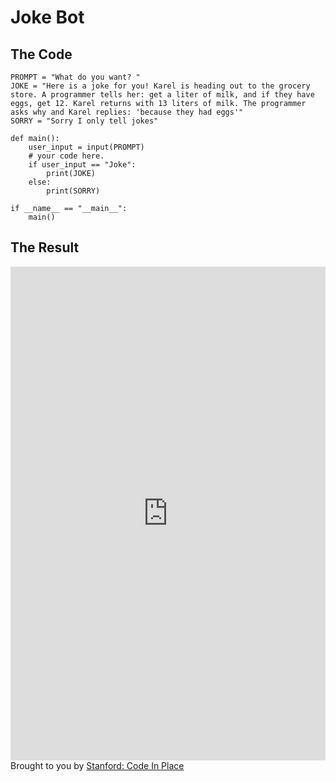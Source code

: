 # Joke Bot

## The Code

```
PROMPT = "What do you want? "
JOKE = "Here is a joke for you! Karel is heading out to the grocery store. A programmer tells her: get a liter of milk, and if they have eggs, get 12. Karel returns with 13 liters of milk. The programmer asks why and Karel replies: 'because they had eggs'"
SORRY = "Sorry I only tell jokes"

def main():
    user_input = input(PROMPT)
    # your code here.
    if user_input == "Joke":
        print(JOKE)
    else:
        print(SORRY)

if __name__ == "__main__":
    main()
```

## The Result

<iframe src="https://codeinplace.stanford.edu/cip3/share/f345WMZBv81JmXPT8CHX" width="100%" height="790px" frameBorder="0" style="border: 0;"></iframe><br>Brought to you by <a href="https://codeinplace.stanford.edu/" target="_blank">Stanford: Code In Place</a>
